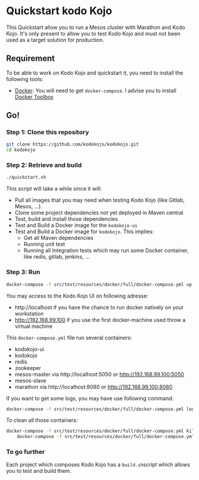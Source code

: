 # Quickstart kodo Kojo

This Quickstart allow you to run a Mesos cluster with Marathon and Kodo Kojo.
It's only present to allow you to test Kodo Kojo and must not been used as a target solution for production.

## Requirement

To be able to work on Kodo Kojo and quickstart it, you need to install the following tools:
* [Docker](https://www.docker.com/): You will need to get `docker-compose`. I advise you to install [Docker Toolbox](https://www.docker.com/products/docker-toolbox)

## Go!

### Step 1: Clone this repository
```bash
git clone https://github.com/kodokojo/kodokojo.git
cd kodokojo
```

### Step 2: Retrieve and build
```bash
./quickstart.sh
```

This script will take a while since it will:
* Pull all images that you may need when testing Kodo Kojo (like Gitlab, Mesos, ...).
* Clone some project dependencies not yet deployed in Maven central
* Test, build and install those dependencies
* Test and Build a Docker image for the `kodokojo-ui`
* Test and Build a Docker image for `kodokojo`. This implies:
  * Get all Maven dependencies
  * Running unit test
  * Running all Integration tests which may run some Docker container, like redis, gitlab, jenkins, ...


### Step 3: Run
```bash
docker-compose -f src/test/resources/docker/full/docker-compose.yml up -d
```

You may access to the Kodo Kojo UI on following adresse:
 * http://localhost if you have the chance to run docker natively on your workstation
 * http://192.168.99.100 if you use the first docker-machine used throw a virtual machine

This `docker-compose.yml` file run several containers:
  * kodokojo-ui
  * kodokojo
  * redis
  * zookeeper
  * mesos-master via http://localhost:5050 or http://192.168.99.100:5050
  * mesos-slave
  * marathon via http://localhost:8080 or http://192.168.99.100:8080
  
If you want to get some logs, you may have use following command:

```bash
docker-compose -f src/test/resources/docker/full/docker-compose.yml logs kodokojo     
```

To clean all those containers:
```bash
docker-compose -f src/test/resources/docker/full/docker-compose.yml kill && \
    docker-compose -f src/test/resources/docker/full/docker-compose.yml rm --force
```

### To go further
Each project which composes Kodo Kojo has a `build.sh`script which allows you to test and build them.
